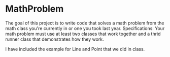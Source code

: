 # MathProblem
The goal of this project is to write code that solves a math problem 
from the math class you're currently in or one you took last year.
Specifications:
Your math problem must use at least two classes that work together
and a thrid runner class that demonstrates how they work.

I have included the example for Line and Point that we did in class.
